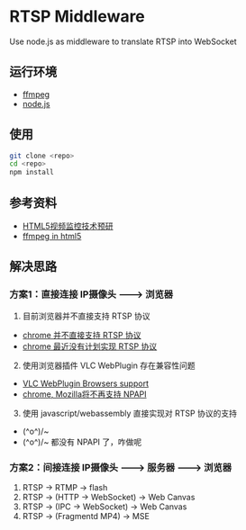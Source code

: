 # RTSP Middleware

Use node.js as middleware to translate RTSP into WebSocket

## 运行环境

- [ffmpeg](https://www.ffmpeg.org/download.html)
- [node.js](https://nodejs.org/en/download/)

## 使用

```bash
git clone <repo>
cd <repo>
npm install
```

## 参考资料

- [HTML5视频监控技术预研](https://blog.gmem.cc/research-on-html5-video-surveillance)
- [ffmpeg in html5](https://gist.github.com/yellowled/1439610)

## 解决思路

### 方案1：直接连接 IP摄像头 ---> 浏览器

1. 目前浏览器并不直接支持 RTSP 协议

- [chrome 并不直接支持 RTSP 协议](https://stackoverflow.com/questions/41965793/rtsp-h-264-in-google-chrome-browser)
- [chrome 最近没有计划实现 RTSP 协议](https://bugs.chromium.org/p/chromium/issues/detail?id=676347&can=1&q=rtsp&colspec=ID%20Pri%20M%20Stars%20ReleaseBlock%20Component%20Status%20Owner%20Summary%20OS%20Modified)

2. 使用浏览器插件 VLC WebPlugin 存在兼容性问题

- [VLC WebPlugin Browsers support](https://wiki.videolan.org/Documentation:WebPlugin/)
- [chrome, Mozilla将不再支持 NPAPI](https://www.zhihu.com/question/31227185)

3. 使用 javascript/webassembly 直接实现对 RTSP 协议的支持

- \(^o^)/~
- \(^o^)/~ 都没有 NPAPI 了，咋做呢

### 方案2：间接连接 IP摄像头 ---> 服务器 ---> 浏览器

1. RTSP -> RTMP -> flash
2. RTSP -> (HTTP -> WebSocket) -> Web Canvas
3. RTSP -> (IPC -> WebSocket) -> Web Canvas
4. RTSP -> (Fragmentd MP4) -> MSE
